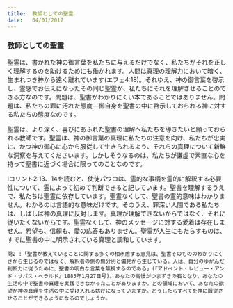```yaml
---
title:  教師としての聖霊
date:   04/01/2017
---
```


### 教師としての聖霊

聖霊は、書かれた神の御言葉を私たちに与えるだけでなく、私たちがそれを正しく理解するのを助けるためにも働かれます。人間は真理の理解力において暗く、生まれつき神から遠く離れています(エフェ4:18)。それゆえ、神の御言葉を啓示し、霊感でお伝えになったその同じ聖霊が、私たちにそれを理解させることのできる方なのです。問題は、聖書がわかりにくい本であることではありません。問題は、私たちの罪に汚れた態度―御自身を聖書の中に啓示しておられる神に対する私たちの態度なのです。

聖霊は、より深く、喜びにあふれた聖書の理解へ私たちを導きたいと願っておられる教師です。聖霊は、神の御言葉の真理に私たちの注意を向け、私たちが忠実に、かつ神の御心に心から服従して生きられるよう、それらの真理について新鮮な洞察を与えてくださいます。しかしそうなるのは、私たちが謙虚で素直な心を持って聖書に近づく場合に限ってのことなのです。

Iコリント2:13、14を読むと、使徒パウロは、霊的な事柄を霊的に解釈する必要性について、霊によって初めて判断できると記しています。聖書を理解するうえで、私たちは聖霊に依存しています。聖霊なくして、聖書の霊的意味はわかりません。わかるのは言語的な意味だけです。そのうえ、罪深い人間である私たちは、しばしば神の真理に反対します。真理が理解できないからではなく、それに従いたくないからです。聖霊なくして、神のメッセージに対する愛着は存在しません。希望も、信頼も、愛の応答もありません。聖霊が人生にもたらすものは、すでに聖書の中に明示されている真理と調和しています。

`問2 :「聖書が教えていることに関する多くの相矛盾する意見は、聖書そのもののわかりにくさから生じるのではなく、解釈者の側の無分別と偏見から生じている。人は、自分のゆがんだ判断力に従うために、聖書の明白な言葉を無視するのである」(『アドベント・レビュー・アンド・サバス・ヘラルド』1885年1月27日号)。あなたの高慢がつまずきの石となり、あなたの生活の中で聖書の真理を実践できなかったことがありますか。どの領域において、あなたの欲望が神の真理を生活の中に受け入れる妨げになっていますか。どうしたらすべてを神に服従させることができるようになるのでしょうか。`
